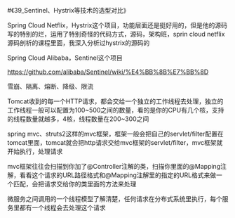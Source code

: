 #《39_Sentinel、Hystrix等技术的选型对比》


Spring Cloud Netflix，Hystrix这个项目，功能层面还是挺好用的，但是他的源码写的特别的烂，运用了特别奇怪的代码方式，源码，架构班，sprin cloud netflix源码剖析的课程里面，我深入分析过hystrix的源码的

Spring Cloud Alibaba，Sentinel这个项目

https://github.com/alibaba/Sentinel/wiki/%E4%BB%8B%E7%BB%8D

雪崩、隔离、熔断、降级、限流


Tomcat收到的每一个HTTP请求，都会交给一个独立的工作线程去处理，独立的工作线程一般可以配置为100~500之间的数量，看的是你的CPU有几个核，支持的线程数量就越多，4核，线程数量在200~300之间


spring mvc、struts2这样的mvc框架，框架一般会把自己的servlet/filter配置在tomcat里面，tomcat就会把http请求交给mvc框架的servlet/filter，mvc框架就开始执行，处理请求


mvc框架往往会扫描到你加了@Controller注解的类，扫描你里面的@Mapping注解，看看这个请求的URL路径格式和@Mapping注解里的指定的URL格式来做一个匹配，会把请求交给你的类里面的方法来处理



微服务之间调用的一个线程模型了解清楚，任何请求在分布式系统里执行，每个服务里都有一个线程会去处理这个请求


